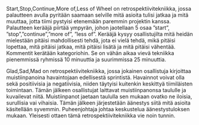 Start,Stop,Continue,More of,Less of Wheel on retrospektiivitekniikka, jossa palautteen avulla pyritään saamaan selville mitä asioita tulisi jatkaa ja mitä muuttaa, jotta tiimi pystyisi etenemään paremmin projektin kanssa. Palautteen kerääjä piirtää ympyrän, johon jaotellaan 5 osaa ”start”, ”stop”,”continue”,”more of”, ”less of”. Kerääjä kysyy osallistujilta mitä heidän mielestään pitäisi mahdollisesti tehdä, jota ei vielä tehdä, mikä pitäisi lopettaa, mitä pitäisi jatkaa, mitä pitäisi lisätä ja mitä pitäisi vähentää. Kommentit kerätään kategoriohin. Se on vähän aikaa vievä tekniikka pienemmissä ryhmissä 10 minuuttia ja suurimmissa 25 minuuttia. 

Glad,Sad,Mad  on retrospektiivitekniikka, jossa jokainen osallistuja kirjoittaa muistiinpanoina havaintojaan edellisestä sprintistä. Havainnot voivat olla sekä positiivisia ja negatiivisia, niiden täytyisi kuitenkin keskittyä tiimiläisten toimintaan. Tämän jälkeen osallistujat laittavat muistiinpanonsa taululle ja kuvailevat niitä. Muistiinpanot jaetaan  taululla sen mukaan ovatko ne iloisia, surullisia vai vihaisia. Tämän jälkeen järjestetään äänestys siitä mitä asioita käsitellään syvemmin. Puheenjohtaja johtaa keskustelua äänestystuloksen mukaan. Yleisesti ottaen tämä retrospektiivitekniikka vie noin tunnin.
